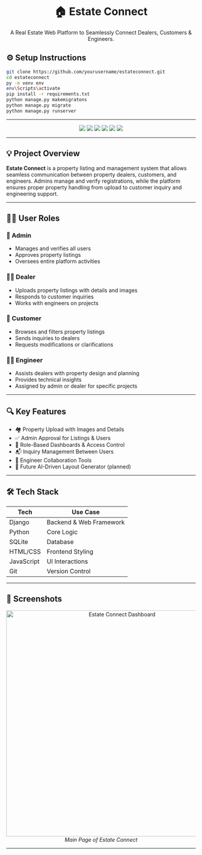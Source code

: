 <h1 align="center">🏠 Estate Connect</h1>
<p align="center">
  A Real Estate Web Platform to Seamlessly Connect Dealers, Customers & Engineers.
</p>


## ⚙️ Setup Instructions

```bash
git clone https://github.com/yourusername/estateconnect.git
cd estateconnect
py -m venv env
env\Scripts\activate
pip install -r requirements.txt
python manage.py makemigratons
python manage.py migrate
python manage.py runserver
```
---
<p align="center">
  <img src="https://img.shields.io/badge/Django-092E20?style=flat&logo=django&logoColor=white" />
  <img src="https://img.shields.io/badge/Python-3776AB?style=flat&logo=python&logoColor=white" />
  <img src="https://img.shields.io/badge/SQLite-07405E?style=flat&logo=sqlite&logoColor=white" />
  <img src="https://img.shields.io/badge/HTML-E34F26?style=flat&logo=html5&logoColor=white" />
  <img src="https://img.shields.io/badge/CSS-1572B6?style=flat&logo=css3&logoColor=white" />
  <img src="https://img.shields.io/badge/JavaScript-F7DF1E?style=flat&logo=javascript&logoColor=black" />
</p>

---

## 💡 Project Overview

**Estate Connect** is a property listing and management system that allows seamless communication between property dealers, customers, and engineers. Admins manage and verify registrations, while the platform ensures proper property handling from upload to customer inquiry and engineering support.

---

## 👨‍💼 User Roles

### 👑 Admin
- Manages and verifies all users
- Approves property listings
- Oversees entire platform activities

### 🧑‍💼 Dealer
- Uploads property listings with details and images
- Responds to customer inquiries
- Works with engineers on projects

### 👤 Customer
- Browses and filters property listings
- Sends inquiries to dealers
- Requests modifications or clarifications

### 🧑‍🔧 Engineer
- Assists dealers with property design and planning
- Provides technical insights
- Assigned by admin or dealer for specific projects

---

## 🔍 Key Features

- 🏘️ Property Upload with Images and Details
- ✅ Admin Approval for Listings & Users
- 🔎 Role-Based Dashboards & Access Control
- 📬 Inquiry Management Between Users
- 🔧 Engineer Collaboration Tools
- 🧠 Future AI-Driven Layout Generator (planned)

---

## 🛠️ Tech Stack

| Tech        | Use Case                    |
|-------------|-----------------------------|
| Django      | Backend & Web Framework     |
| Python      | Core Logic                  |
| SQLite      | Database                    |
| HTML/CSS    | Frontend Styling            |
| JavaScript  | UI Interactions             |
| Git         | Version Control             |

---

## 📸 Screenshots

<p align="center">
  <img src="https://github.com/denmarkdeni/Estate_Connect/blob/main/Estate_App/static/images/estate_connect_dash.png?raw=true" width="600" alt="Estate Connect Dashboard" />
  <br />
  <i>Main Page of Estate Connect</i>
</p>

---

